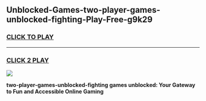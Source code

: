 
## Unblocked-Games-two-player-games-unblocked-fighting-Play-Free-g9k29
<h3>
<a href="https://premium76.site?title=two-player-games-unblocked-fighting&ref=15A">CLICK TO PLAY</a></h3>
<hr>

<h3>
<a href="https://premium76.site?title=two-player-games-unblocked-fighting&ref=15A">CLICK 2 PLAY</a>
  
</h3>

<a href="https://premium76.site?title=two-player-games-unblocked-fighting&ref=15A"><img src="https://clearcache.store/games.png"></a>


**two-player-games-unblocked-fighting games unblocked: Your Gateway to Fun and Accessible Online Gaming**
